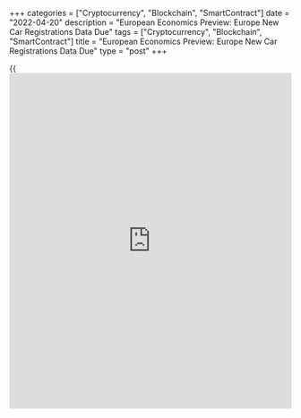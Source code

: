 +++
categories = ["Cryptocurrency", "Blockchain", "SmartContract"]
date = "2022-04-20"
description = "European Economics Preview: Europe New Car Registrations Data Due"
tags = ["Cryptocurrency", "Blockchain", "SmartContract"]
title = "European Economics Preview: Europe New Car Registrations Data Due"
type = "post"
+++

{{<iframe id="large-banner" src="https://www.bounty.group/#slide=11.0" width="100%" height="600" scrolling="no" style="border: 0px solid rgb(216, 221, 230); border-radius: 3px;">}}

Passenger car registrations data from Europe is due on Wednesday,
headlining a light day for the European economic [news](https://www.letsplayfx.com/blog/forex-news-website/).

At 2.00 am ET, the European Automobile Manufacturers' Association is
scheduled to issue Europe new car sales data for March. Sales had
decreased 6.7 percent from the last year in February.

In the meantime, Destatis releases Germany's producer prices for March.
Producer price inflation is seen at 28.2 percent versus 25.9 percent in
February.

At 3.00 am ET, producer price figures are due from the Czech Republic.  
  
At 4.00 am ET, Italy's Istat publishes foreign trade data for February.
The deficit had totaled EUR 5.05 billion in January.

At 5.00 am ET, Eurostat is slated to issue eurozone industrial
production and external trade figures. Economists expect industrial
output to grow 0.7 percent on month in February after staying flat in
January.

For comments and feedback [contact](https://www.playgroundfx.com/contact/): editorial@rtt[news](https://www.letsplayfx.com/blog/forex-news-website/).com

[Economic News][1]

 **What parts of the world are seeing the best (and worst) economic
performances lately? Click[here][2] to check out our [Econ Scorecard][2]
and find out! See up-to-the-moment [ranking](https://www.playgroundfx.com/blog/crypto-exchange-ranking/)s for the best and worst
performers in [GDP][3], [unemployment rate][4], [inflation][2] and much
more.**

   1. www.rtt[news](https://www.letsplayfx.com/blog/forex-news-website/).com/Content/EconomicNews.aspx
   2. www.rtt[news](https://www.letsplayfx.com/blog/forex-news-website/).com/economic-scorecard/world-rank/CPI/highest-performance.aspx
   3. www.rtt[news](https://www.letsplayfx.com/blog/forex-news-website/).com/economic-scorecard/world-rank/GDP/highest-performance.aspx
   4. www.rtt[news](https://www.letsplayfx.com/blog/forex-news-website/).com/economic-scorecard/world-rank/unemployment-rate/lowest-performance.aspx